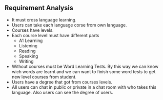 ## Requirement Analysis

<ul>
<li>It must cross language learning.</li>
<li>Users can take each language corse from own language.</li>
<li>Courses have levels.</li>
<li>Each course level must have different parts
    <ul>
        <li>A1 Learning</li>
        <li>Listening</li>
        <li>Reading</li>
        <li>Speaking</li>
        <li>Writing</li>
    </ul>     
    </li>
<li>Without courses must be Word Learning Tests. By this way we can know wich words are learnt and we can want to finish some word tests to get new level courses from student.</li>
<li>Users have a degree that got from courses levels.</li>
<li>All users can chat in public or private in a chat room with who takes this language. Also users can see the degree of users.</li>

</ul>

